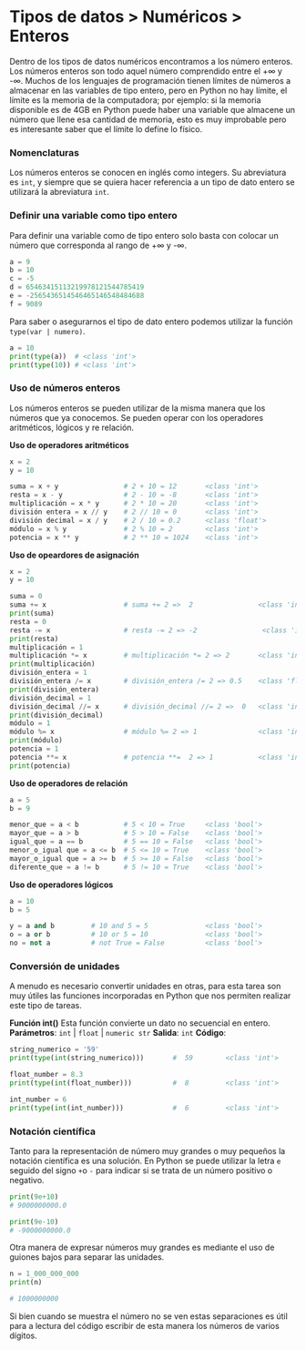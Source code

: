# Tipos de datos > Numéricos > Enteros

Dentro de los tipos de datos numéricos encontramos a los número enteros. Los números enteros son todo aquel número comprendido entre el +∞ y -∞. Muchos de los lenguajes de programación tienen límites de números a almacenar en las variables de tipo entero, pero en Python no hay límite, el límite es la memoria de la computadora; por ejemplo: si la memoria disponible es de 4GB en Python puede haber una variable que almacene un número que llene esa cantidad de memoria, esto es muy improbable pero es interesante saber que el límite lo define lo físico.

### Nomenclaturas

Los números enteros se conocen en inglés como integers. Su abreviatura es `int`, y siempre que se quiera hacer referencia a un tipo de dato entero se utilizará la abreviatura `int`.

### Definir una variable como tipo entero

Para definir una variable como de tipo entero solo basta con colocar un número que corresponda al rango de +∞ y -∞.

```python
a = 9
b = 10
c = -5
d = 65463415113219978121544785419
e = -2565436514546465146548484688
f = 9089
```

Para saber o asegurarnos el tipo de dato entero podemos utilizar la función `type(var | numero)`.

```python
a = 10
print(type(a))  # <class 'int'>
print(type(10)) # <class 'int'>
```
### Uso de números enteros

Los números enteros se pueden utilizar de la misma manera que los números que ya conocemos. Se pueden operar con los operadores aritméticos, lógicos y re relación. 

**Uso de operadores aritméticos**

```python
x = 2
y = 10

suma = x + y                # 2 + 10 = 12       <class 'int'>
resta = x - y               # 2 - 10 = -8       <class 'int'>
multiplicación = x * y      # 2 * 10 = 20       <class 'int'>
división entera = x // y    # 2 // 10 = 0       <class 'int'>
división decimal = x / y    # 2 / 10 = 0.2      <class 'float'> 
módulo = x % y              # 2 % 10 = 2        <class 'int'> 
potencia = x ** y           # 2 ** 10 = 1024    <class 'int'>
```

**Uso de opeardores de asignación**
```python
x = 2
y = 10

suma = 0
suma += x                   # suma += 2 =>  2                <class 'int'>
print(suma)
resta = 0
resta -= x                  # resta -= 2 => -2                <class 'int'>
print(resta)
multiplicación = 1
multiplicación *= x         # multiplicación *= 2 => 2       <class 'int'>
print(multiplicación)
división_entera = 1
división_entera /= x        # división_entera /= 2 => 0.5    <class 'float'>
print(división_entera)
división_decimal = 1
división_decimal //= x      # división_decimal //= 2 =>  0   <class 'int'>
print(división_decimal)
módulo = 1
módulo %= x                 # módulo %= 2 => 1               <class 'int'>
print(módulo)
potencia = 1
potencia **= x              # potencia **=  2 => 1           <class 'int'>
print(potencia)
```

**Uso de operadores de relación**
```python
a = 5
b = 9

menor_que = a < b           # 5 < 10 = True     <class 'bool'>
mayor_que = a > b           # 5 > 10 = False    <class 'bool'>
igual_que = a == b          # 5 == 10 = False   <class 'bool'>
menor_o_igual que = a <= b  # 5 <= 10 = True    <class 'bool'>
mayor_o_igual que = a >= b  # 5 >= 10 = False   <class 'bool'>
diferente_que = a != b      # 5 != 10 = True    <class 'bool'>
```

**Uso de operadores lógicos**
```python
a = 10
b = 5

y = a and b         # 10 and 5 = 5              <class 'bool'>
o = a or b          # 10 or 5 = 10              <class 'bool'>
no = not a          # not True = False          <class 'bool'>
```
### Conversión de unidades

A menudo es necesario convertir unidades en otras, para esta tarea son muy útiles las funciones incorporadas en Python que nos permiten realizar este tipo de tareas.

**Función int()**
Esta función convierte un dato no secuencial en entero.
**Parámetros**: `int` | `float` | `numeric str`
**Salida**: `int`
**Código**: 
```python
string_numerico = '59'
print(type(int(string_numerico)))       #  59        <class 'int'>

float_number = 8.3
print(type(int(float_number)))          #  8         <class 'int'>

int_number = 6
print(type(int(int_number)))            #  6         <class 'int'>
```

### Notación científica

Tanto para la representación de número muy grandes o muy pequeños la notación científica es una solución. En Python se puede utilizar la letra `e` seguido del signo `+`o `-` para indicar si se trata de un número positivo o negativo.

```python
print(9e+10)
# 9000000000.0

print(9e-10)
# -9000000000.0
```

Otra manera de expresar números muy grandes es mediante el uso de guiones bajos para separar las unidades.

```python
n = 1_000_000_000
print(n)

# 1000000000
```
Si bien cuando se muestra el número no se ven estas separaciones es útil para a lectura del código escribir de esta manera los números de varios dígitos.
